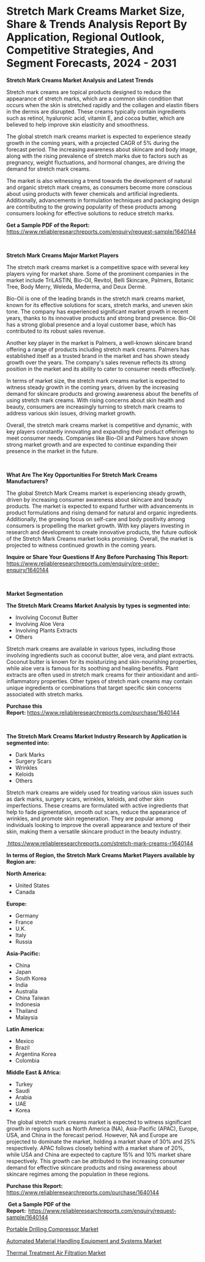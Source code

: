 <p><h1>Stretch Mark Creams Market Size, Share & Trends Analysis Report By Application, Regional Outlook, Competitive Strategies, And Segment Forecasts, 2024 - 2031</h1></p><p><strong>Stretch Mark Creams Market Analysis and Latest Trends</strong></p>
<p><p>Stretch mark creams are topical products designed to reduce the appearance of stretch marks, which are a common skin condition that occurs when the skin is stretched rapidly and the collagen and elastin fibers in the dermis are disrupted. These creams typically contain ingredients such as retinol, hyaluronic acid, vitamin E, and cocoa butter, which are believed to help improve skin elasticity and smoothness.</p><p>The global stretch mark creams market is expected to experience steady growth in the coming years, with a projected CAGR of 5% during the forecast period. The increasing awareness about skincare and body image, along with the rising prevalence of stretch marks due to factors such as pregnancy, weight fluctuations, and hormonal changes, are driving the demand for stretch mark creams.</p><p>The market is also witnessing a trend towards the development of natural and organic stretch mark creams, as consumers become more conscious about using products with fewer chemicals and artificial ingredients. Additionally, advancements in formulation techniques and packaging design are contributing to the growing popularity of these products among consumers looking for effective solutions to reduce stretch marks.</p></p>
<p><strong>Get a Sample PDF of the Report:&nbsp;</strong> <a href="https://www.reliableresearchreports.com/enquiry/request-sample/1640144">https://www.reliableresearchreports.com/enquiry/request-sample/1640144</a></p>
<p>&nbsp;</p>
<p><strong>Stretch Mark Creams Major Market Players</strong></p>
<p><p>The stretch mark creams market is a competitive space with several key players vying for market share. Some of the prominent companies in the market include TriLASTIN, Bio-Oil, Revitol, Belli Skincare, Palmers, Botanic Tree, Body Merry, Weleda, Mederma, and Deux Dermè. </p><p>Bio-Oil is one of the leading brands in the stretch mark creams market, known for its effective solutions for scars, stretch marks, and uneven skin tone. The company has experienced significant market growth in recent years, thanks to its innovative products and strong brand presence. Bio-Oil has a strong global presence and a loyal customer base, which has contributed to its robust sales revenue.</p><p>Another key player in the market is Palmers, a well-known skincare brand offering a range of products including stretch mark creams. Palmers has established itself as a trusted brand in the market and has shown steady growth over the years. The company's sales revenue reflects its strong position in the market and its ability to cater to consumer needs effectively.</p><p>In terms of market size, the stretch mark creams market is expected to witness steady growth in the coming years, driven by the increasing demand for skincare products and growing awareness about the benefits of using stretch mark creams. With rising concerns about skin health and beauty, consumers are increasingly turning to stretch mark creams to address various skin issues, driving market growth.</p><p>Overall, the stretch mark creams market is competitive and dynamic, with key players constantly innovating and expanding their product offerings to meet consumer needs. Companies like Bio-Oil and Palmers have shown strong market growth and are expected to continue expanding their presence in the market in the future.</p></p>
<p>&nbsp;</p>
<p><strong>What Are The Key Opportunities For Stretch Mark Creams Manufacturers?</strong></p>
<p><p>The global Stretch Mark Creams market is experiencing steady growth, driven by increasing consumer awareness about skincare and beauty products. The market is expected to expand further with advancements in product formulations and rising demand for natural and organic ingredients. Additionally, the growing focus on self-care and body positivity among consumers is propelling the market growth. With key players investing in research and development to create innovative products, the future outlook of the Stretch Mark Creams market looks promising. Overall, the market is projected to witness continued growth in the coming years.</p></p>
<p><strong>Inquire or Share Your Questions If Any Before Purchasing This Report:</strong> <a href="https://www.reliableresearchreports.com/enquiry/pre-order-enquiry/1640144">https://www.reliableresearchreports.com/enquiry/pre-order-enquiry/1640144</a></p>
<p>&nbsp;</p>
<p><strong>Market Segmentation</strong></p>
<p><strong>The Stretch Mark Creams Market Analysis by types is segmented into:</strong></p>
<p><ul><li>Involving Coconut Butter</li><li>Involving Aloe Vera</li><li>Involving Plants Extracts</li><li>Others</li></ul></p>
<p><p>Stretch mark creams are available in various types, including those involving ingredients such as coconut butter, aloe vera, and plant extracts. Coconut butter is known for its moisturizing and skin-nourishing properties, while aloe vera is famous for its soothing and healing benefits. Plant extracts are often used in stretch mark creams for their antioxidant and anti-inflammatory properties. Other types of stretch mark creams may contain unique ingredients or combinations that target specific skin concerns associated with stretch marks.</p></p>
<p><strong>Purchase this Report:&nbsp;</strong><a href="https://www.reliableresearchreports.com/purchase/1640144">https://www.reliableresearchreports.com/purchase/1640144</a></p>
<p>&nbsp;</p>
<p><strong>The Stretch Mark Creams Market Industry Research by Application is segmented into:</strong></p>
<p><ul><li>Dark Marks</li><li>Surgery Scars</li><li>Wrinkles</li><li>Keloids</li><li>Others</li></ul></p>
<p><p>Stretch mark creams are widely used for treating various skin issues such as dark marks, surgery scars, wrinkles, keloids, and other skin imperfections. These creams are formulated with active ingredients that help to fade pigmentation, smooth out scars, reduce the appearance of wrinkles, and promote skin regeneration. They are popular among individuals looking to improve the overall appearance and texture of their skin, making them a versatile skincare product in the beauty industry.</p></p>
<p><a href="https://www.reliableresearchreports.com/stretch-mark-creams-r1640144">&nbsp;https://www.reliableresearchreports.com/stretch-mark-creams-r1640144</a></p>
<p><strong>In terms of Region, the Stretch Mark Creams Market Players available by Region are:</strong></p>
<p>
    <p> <strong> North America: </strong>
        <ul>
            <li>United States</li>
            <li>Canada</li>
        </ul>
        </p> 
    <p> <strong> Europe: </strong>
        <ul>
            <li>Germany</li>
            <li>France</li>
            <li>U.K.</li>
            <li>Italy</li>
            <li>Russia</li>
        </ul>
        </p> 
    <p> <strong> Asia-Pacific: </strong>
        <ul>
            <li>China</li>
            <li>Japan</li>
            <li>South Korea</li>
            <li>India</li>
            <li>Australia</li>
            <li>China Taiwan</li>
            <li>Indonesia</li>
            <li>Thailand</li>
            <li>Malaysia</li>
        </ul>
        </p> 
    <p> <strong> Latin America: </strong>
        <ul>
            <li>Mexico</li>
            <li>Brazil</li>
            <li>Argentina Korea</li>
            <li>Colombia</li>
        </ul>
        </p> 
    <p> <strong> Middle East & Africa: </strong>
        <ul>
            <li>Turkey</li>
            <li>Saudi</li>
            <li>Arabia</li>
            <li>UAE</li>
            <li>Korea</li>
        </ul>
    </p>
    </p>
<p><p>The global stretch mark creams market is expected to witness significant growth in regions such as North America (NA), Asia-Pacific (APAC), Europe, USA, and China in the forecast period. However, NA and Europe are projected to dominate the market, holding a market share of 30% and 25% respectively. APAC follows closely behind with a market share of 20%, while USA and China are expected to capture 15% and 10% market share respectively. This growth can be attributed to the increasing consumer demand for effective skincare products and rising awareness about skincare regimes among the population in these regions.</p></p>
<p><strong>Purchase this Report: </strong><a href="https://www.reliableresearchreports.com/purchase/1640144">https://www.reliableresearchreports.com/purchase/1640144</a></p>
<p>&nbsp;<strong>Get a Sample PDF of the Report:&nbsp;&nbsp;</strong><a href="https://www.reliableresearchreports.com/enquiry/request-sample/1640144">https://www.reliableresearchreports.com/enquiry/request-sample/1640144</a></p>
<p><strong></strong></p>
<p><p><a href="https://github.com/DeonteStanton2023/Market-Research-Report-List-1/blob/main/portable-drilling-compressor-market.md">Portable Drilling Compressor Market</a></p><p><a href="https://github.com/Glendatilghmankmgz0rbhwpy/Market-Research-Report-List-3/blob/main/automated-material-handling-equipment-and-systems-market.md">Automated Material Handling Equipment and Systems Market</a></p><p><a href="https://github.com/ZackaryHalvorson2023/Market-Research-Report-List-1/blob/main/thermal-treatment-air-filtration-market.md">Thermal Treatment Air Filtration Market</a></p></p>